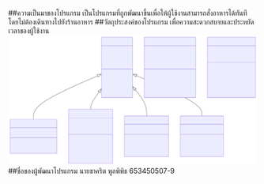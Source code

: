 ##ความเป็นมาของโปรแกรม
เป็นโปรแกรมที่ถูกพัฒนาขึ้นเพื่อให้ผู้ใช้งานสามารถสั่งอาหารได้ทันที โดยไม่ต้องเดินทางไปยังร้านอาหาร
##วัตถุประสงค์ของโปรแกรม
เพื่อความสะดวกสบายและประหยัดเวลาของผู้ใช้งาน
![image info](./mermaid.svg)
##ชื่อของผู้พัฒนาโปรแกรม
นายชาคริต พูลพิพิธ 653450507-9